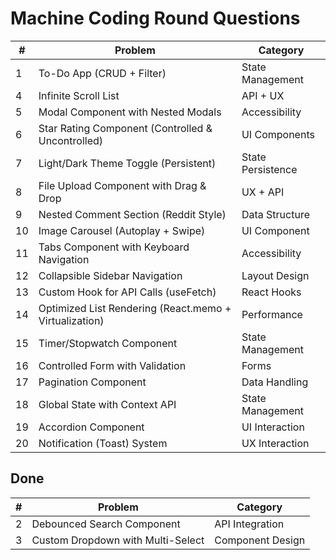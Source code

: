 # Machine Coding Round Questions

| #   | Problem                                                | Category          |
| --- | ------------------------------------------------------ | ----------------- |
| 1   | To-Do App (CRUD + Filter)                              | State Management  |
| 4   | Infinite Scroll List                                   | API + UX          |
| 5   | Modal Component with Nested Modals                     | Accessibility     |
| 6   | Star Rating Component (Controlled & Uncontrolled)      | UI Components     |
| 7   | Light/Dark Theme Toggle (Persistent)                   | State Persistence |
| 8   | File Upload Component with Drag & Drop                 | UX + API          |
| 9   | Nested Comment Section (Reddit Style)                  | Data Structure    |
| 10  | Image Carousel (Autoplay + Swipe)                      | UI Component      |
| 11  | Tabs Component with Keyboard Navigation                | Accessibility     |
| 12  | Collapsible Sidebar Navigation                         | Layout Design     |
| 13  | Custom Hook for API Calls (useFetch)                   | React Hooks       |
| 14  | Optimized List Rendering (React.memo + Virtualization) | Performance       |
| 15  | Timer/Stopwatch Component                              | State Management  |
| 16  | Controlled Form with Validation                        | Forms             |
| 17  | Pagination Component                                   | Data Handling     |
| 18  | Global State with Context API                          | State Management  |
| 19  | Accordion Component                                    | UI Interaction    |
| 20  | Notification (Toast) System                            | UX Interaction    |

## Done

| #   | Problem                           | Category         |
| --- | --------------------------------- | ---------------- |
| 2   | Debounced Search Component        | API Integration  |
| 3   | Custom Dropdown with Multi-Select | Component Design |
